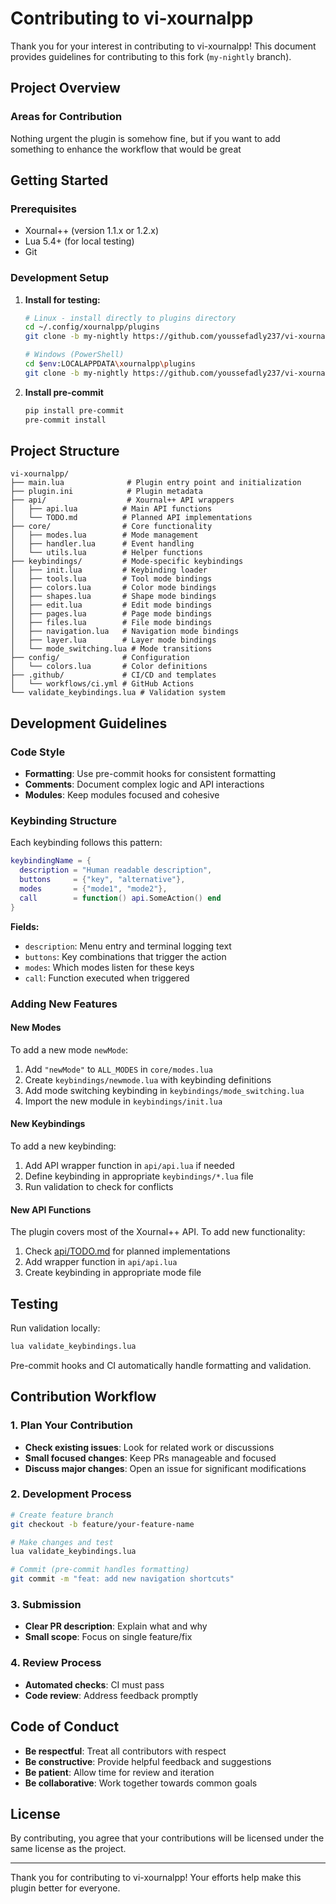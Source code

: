 # Contributing to vi-xournalpp

Thank you for your interest in contributing to vi-xournalpp! This document provides guidelines for contributing to this fork (`my-nightly` branch).

## Project Overview

### Areas for Contribution

Nothing urgent the plugin is somehow fine, but if you want to add something to enhance the workflow that would be great

## Getting Started

### Prerequisites

- Xournal++ (version 1.1.x or 1.2.x)
- Lua 5.4+ (for local testing)
- Git

### Development Setup

1. **Install for testing:**

   ```bash
   # Linux - install directly to plugins directory
   cd ~/.config/xournalpp/plugins
   git clone -b my-nightly https://github.com/youssefadly237/vi-xournalpp
   
   # Windows (PowerShell)
   cd $env:LOCALAPPDATA\xournalpp\plugins
   git clone -b my-nightly https://github.com/youssefadly237/vi-xournalpp
   ```

2. **Install pre-commit**

   ```bash
   pip install pre-commit
   pre-commit install
   ```

## Project Structure

```text
vi-xournalpp/
├── main.lua              # Plugin entry point and initialization
├── plugin.ini            # Plugin metadata
├── api/                  # Xournal++ API wrappers
│   ├── api.lua          # Main API functions
│   └── TODO.md          # Planned API implementations
├── core/                # Core functionality
│   ├── modes.lua        # Mode management
│   ├── handler.lua      # Event handling
│   └── utils.lua        # Helper functions
├── keybindings/         # Mode-specific keybindings
│   ├── init.lua         # Keybinding loader
│   ├── tools.lua        # Tool mode bindings
│   ├── colors.lua       # Color mode bindings
│   ├── shapes.lua       # Shape mode bindings
│   ├── edit.lua         # Edit mode bindings
│   ├── pages.lua        # Page mode bindings
│   ├── files.lua        # File mode bindings
│   ├── navigation.lua   # Navigation mode bindings
│   ├── layer.lua        # Layer mode bindings
│   └── mode_switching.lua # Mode transitions
├── config/              # Configuration
│   └── colors.lua       # Color definitions
├── .github/             # CI/CD and templates
│   └── workflows/ci.yml # GitHub Actions
└── validate_keybindings.lua # Validation system
```

## Development Guidelines

### Code Style

- **Formatting**: Use pre-commit hooks for consistent formatting
- **Comments**: Document complex logic and API interactions
- **Modules**: Keep modules focused and cohesive

### Keybinding Structure

Each keybinding follows this pattern:

```lua
keybindingName = {
  description = "Human readable description",
  buttons     = {"key", "alternative"},
  modes       = {"mode1", "mode2"},
  call        = function() api.SomeAction() end
}
```

**Fields:**

- `description`: Menu entry and terminal logging text
- `buttons`: Key combinations that trigger the action  
- `modes`: Which modes listen for these keys
- `call`: Function executed when triggered

### Adding New Features

#### New Modes

To add a new mode `newMode`:

1. Add `"newMode"` to `ALL_MODES` in `core/modes.lua`
2. Create `keybindings/newmode.lua` with keybinding definitions
3. Add mode switching keybinding in `keybindings/mode_switching.lua`
4. Import the new module in `keybindings/init.lua`

#### New Keybindings

To add a new keybinding:

1. Add API wrapper function in `api/api.lua` if needed
2. Define keybinding in appropriate `keybindings/*.lua` file
3. Run validation to check for conflicts

#### New API Functions

The plugin covers most of the Xournal++ API. To add new functionality:

1. Check [api/TODO.md](api/TODO.md) for planned implementations
2. Add wrapper function in `api/api.lua`
3. Create keybinding in appropriate mode file

## Testing

Run validation locally:

```bash
lua validate_keybindings.lua
```

Pre-commit hooks and CI automatically handle formatting and validation.

## Contribution Workflow

### 1. Plan Your Contribution

- **Check existing issues**: Look for related work or discussions
- **Small focused changes**: Keep PRs manageable and focused
- **Discuss major changes**: Open an issue for significant modifications

### 2. Development Process

```bash
# Create feature branch
git checkout -b feature/your-feature-name

# Make changes and test
lua validate_keybindings.lua

# Commit (pre-commit handles formatting)
git commit -m "feat: add new navigation shortcuts"
```

### 3. Submission

- **Clear PR description**: Explain what and why
- **Small scope**: Focus on single feature/fix

### 4. Review Process

- **Automated checks**: CI must pass
- **Code review**: Address feedback promptly

## Code of Conduct

- **Be respectful**: Treat all contributors with respect
- **Be constructive**: Provide helpful feedback and suggestions
- **Be patient**: Allow time for review and iteration
- **Be collaborative**: Work together towards common goals

## License

By contributing, you agree that your contributions will be licensed under the same license as the project.

---

Thank you for contributing to vi-xournalpp! Your efforts help make this plugin better for everyone.
